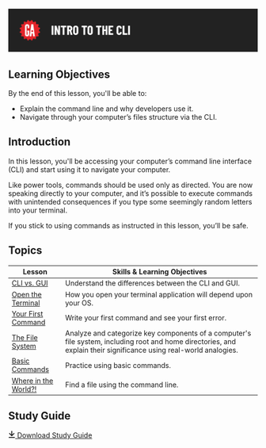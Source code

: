![Intro to the CLI](./assets/hero.png)

## Learning Objectives

By the end of this lesson, you'll be able to:

* Explain the command line and why developers use it.
* Navigate through your computer’s files structure via the CLI.

## Introduction

In this lesson, you'll be accessing your computer’s command line interface (CLI) and start using it to navigate your computer.

Like power tools, commands should be used only as directed. You are now speaking directly to your computer, and it’s possible to execute commands with unintended consequences if you type some seemingly random letters into your terminal.

If you stick to using commands as instructed in this lesson, you’ll be safe.

## Topics

| Lesson | Skills & Learning Objectives |
| ------ | ---------------------------- |
| [CLI vs. GUI](./cli-vs-gui/README.md)                  | Understand the differences between the CLI and GUI.              |
| [Open the Terminal](./open-the-terminal/README.md)     | How you open your terminal application will depend upon your OS. |
| [Your First Command](./your-first-command/README.md)   | Write your first command and see your first error.               |
| [The File System](./the-file-system/README.md)         | Analyze and categorize key components of a computer's file system, including root and home directories, and explain their significance using real-world analogies. |
| [Basic Commands](./basic-commands/README.md)           | Practice using basic commands.                                   |
| [Where in the World?!](./where-in-the-world/README.md) | Find a file using the command line.                              |

## Study Guide

<a href="https://ga-create-api.s3.amazonaws.com/studyguides/accessing-and-navigating-the-c-1ea8f5.pdf" target="_blank" download="control_flow_study_guide.pdf" class="ant-btn" data-trackable="true" data-track-category="study guide" data-track-section="lesson page" data-track-action="download study guide"><span role="img" class="anticon"><svg viewBox="0 0 16 16" width="1em" height="1em" fill="currentColor" aria-hidden="true" focusable="false" class=""><g class="download_svg__nc-icon-wrapper"><path d="M8 12c.3 0 .5-.1.7-.3L14.4 6 13 4.6l-4 4V0H7v8.6l-4-4L1.6 6l5.7 5.7c.2.2.4.3.7.3z"></path><path data-color="color-2" d="M1 14h14v2H1z"></path></g></svg></span><span> Download Study Guide</span></a>
